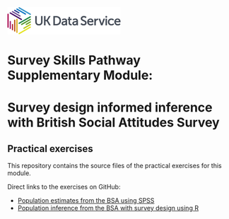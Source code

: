 <img src="pics/UKDS_Logos_Col_Grey_300dpi.png" alt="UK Data Service Logo" style="width:256px;">

# Survey  Skills Pathway Supplementary Module: 
# Survey design informed inference with British Social Attitudes Survey
## Practical exercises
This repository  contains the source files of the practical exercises for this module.

Direct links to the exercises on GitHub:
- <a href="https://ukdataserviceopen.github.io/DSP_extra_BSA/Pop_estimates_using_the_BSAS_and_SPSS.html">Population estimates from the BSA  using SPSS</a>
- <a href="https://ukdataserviceopen.github.io/DSP_extra_BSA/infer_w_survey_design_usingR.html">Population inference from the BSA with survey design using R</a>

